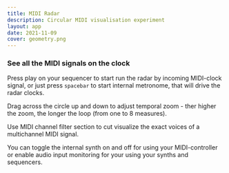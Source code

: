 ```yaml
---
title: MIDI Radar
description: Circular MIDI visualisation experiment
layout: app
date: 2021-11-09
cover: geometry.png
---
```


<client-only >

  <midi-radar />
  <midi-panel class="mb-4" />
</client-only>

### See all the MIDI signals on the clock

Press play on your sequencer to start run the radar by incoming MIDI-clock signal, or just press `spacebar` to start internal metronome, that will drive the radar clocks.

Drag across the circle up and down to adjust temporal zoom - ther higher the zoom, the longer the loop (from one to 8 measures).

Use MIDI channel filter section to cut visualize the exact voices of a multichannel MIDI signal.

You can toggle the internal synth on and off for using your MIDI-controller or enable audio input monitoring for your using your synths and sequencers.
